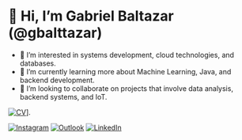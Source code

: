 # 👋 Hi, I’m Gabriel Baltazar (@gbalttazar)

- 👀 I’m interested in systems development, cloud technologies, and databases.
- 🌱 I’m currently learning more about Machine Learning, Java, and backend development.
- 💞️ I’m looking to collaborate on projects that involve data analysis, backend systems, and IoT.

[![CV](https://cdn-icons-png.flaticon.com/512/149/149336.png)]([https://drive.google.com/file/d/1G5uROrn1xYBwm4KMEY3fLthrSXUI8vYq/view])].


 
[![Instagram](https://img.shields.io/badge/Instagram-E4405F?style=for-the-badge&logo=instagram&logoColor=white)](https://www.instagram.com/gbalttazar_)
[![Outlook](https://img.shields.io/badge/Outlook-0078D4?style=for-the-badge&logo=microsoft-outlook&logoColor=white)](mailto:baltazar.sit@outlook.com)
[![LinkedIn](https://img.shields.io/badge/LinkedIn-0077B5?style=for-the-badge&logo=linkedin&logoColor=white)](https://www.linkedin.com/in/gabriel-baltazar-10a1422a4/)

